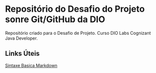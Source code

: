 # Repositório do Desafio do Projeto sonre Git/GitHub da DIO
Repositório criado para o Desafio de Projeto.
Curso DIO Labs Cognizant Java Developer.
## Links Úteis
[Sintaxe Basica Markdown](https://www.markdownguide.org/getting-started/)
